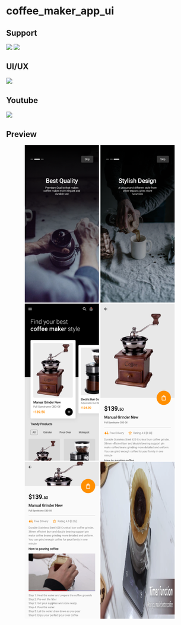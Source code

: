 # coffee_maker_app_ui

## Support

<p>
<a href="https://sociabuzz.com/syarifhidayatullah2020/tribe" target='_blank'>
<img src="https://sociabuzz.s3.ap-southeast-1.amazonaws.com//landing-page/img/sociabuzz-logo.png" width="100"></a>

<a href="https://www.buymeacoffee.com/syarifhidayat"  target='_blank'>
<img src="https://media.tenor.com/Is0ELiJnoU0AAAAi/buymeacoffee-button.gif" width="100"></a>
</p>

## UI/UX

<a href="https://dribbble.com/shots/17165999-ColdnBrew-Mobile-App-Interaction"  target='_blank'><img src="https://upload.wikimedia.org/wikipedia/commons/3/32/Dribbble_logo.png" width="100"></a>

## Youtube

<a href="https://youtu.be/AsqmQB-JC4w" target='_blank'>
<img src="https://upload.wikimedia.org/wikipedia/commons/thumb/b/b8/YouTube_Logo_2017.svg/200px-YouTube_Logo_2017.svg.png" width="100"></a>

## Preview

<p align="middle">
<img src="assets/previews/Screenshot_1699699098.png" width="200">
<img src="assets/previews/Screenshot_1699699101.png" width="200">
<img src="assets/previews/Screenshot_1699703762.png" width="200">
<img src="assets/previews/Screenshot_1699703773.png" width="200">
<img src="assets/previews/Screenshot_1699703786.png" width="200">
<img src="assets/previews/Screenshot_1699699171.png" width="200">
</p>
